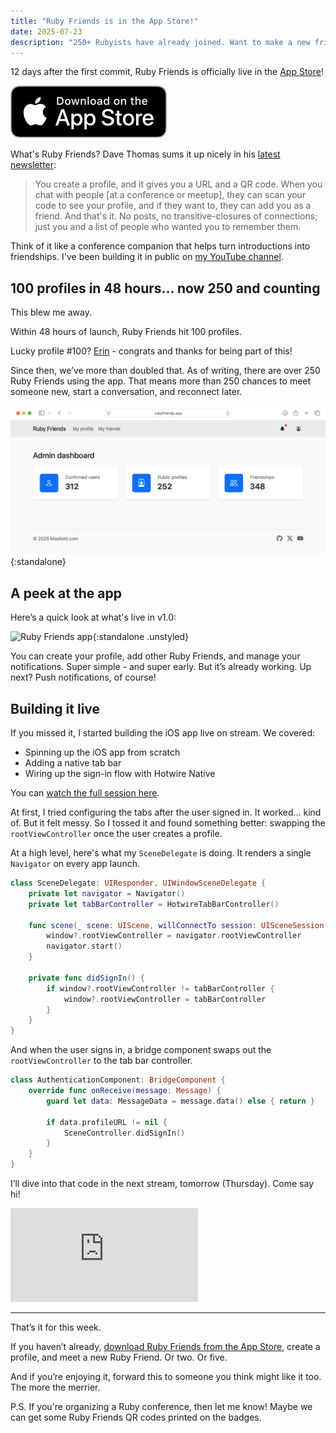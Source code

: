 ```yaml
---
title: "Ruby Friends is in the App Store!"
date: 2025-07-23
description: "250+ Rubyists have already joined. Want to make a new friend next time you say \"hello world\"?"
---
```


12 days after the first commit, Ruby Friends is officially live in the [App Store](https://apps.apple.com/us/app/ruby-friends/id6748887042)!

[![](/assets/images/newsletter/download-on-the-app-store.png)](https://apps.apple.com/us/app/ruby-friends/id6748887042)

What's Ruby Friends? Dave Thomas sums it up nicely in his [latest newsletter](https://media.pragprog.com/newsletters/2025-07-17.html):

> You create a profile, and it gives you a URL and a QR code. When you chat with people [at a conference or meetup], they can scan your code to see your profile, and if they want to, they can add you as a friend. And that's it. No posts, no transitive-closures of connections; just you and a list of people who wanted you to remember them.

Think of it like a conference companion that helps turn introductions into friendships. I've been building it in public on [my YouTube channel](https://www.youtube.com/@joemasilotti).

## 100 profiles in 48 hours… now 250 and counting

This blew me away.

Within 48 hours of launch, Ruby Friends hit 100 profiles.

Lucky profile #100? [Erin](https://rubyfriends.app/profiles/FFCZ) - congrats and thanks for being part of this!

Since then, we’ve more than doubled that. As of writing, there are over 250 Ruby Friends using the app. That means more than 250 chances to meet someone new, start a conversation, and reconnect later.

![Ruby Friends admin screen](/assets/images/newsletter/ruby-friends-admin.png){:standalone}

## A peek at the app

Here’s a quick look at what's live in v1.0:

![Ruby Friends app](/assets/images/newsletter/ruby-friends-app.png){:standalone .unstyled}

You can create your profile, add other Ruby Friends, and manage your notifications. Super simple - and super early. But it’s already working. Up next? Push notifications, of course!

## Building it live

If you missed it, I started building the iOS app live on stream. We covered:

- Spinning up the iOS app from scratch  
- Adding a native tab bar  
- Wiring up the sign-in flow with Hotwire Native  

You can [watch the full session here](https://www.youtube.com/live/UuONfuzjTfA?si=8xo5nb4xcfVbhlg7).

At first, I tried configuring the tabs after the user signed in. It worked… kind of. But it felt messy. So I tossed it and found something better: swapping the `rootViewController` once the user creates a profile.

At a high level, here's what my `SceneDelegate` is doing. It renders a single `Navigator` on every app launch.

```swift
class SceneDelegate: UIResponder, UIWindowSceneDelegate {
    private let navigator = Navigator()
    private let tabBarController = HotwireTabBarController()

    func scene(_ scene: UIScene, willConnectTo session: UISceneSession ...) {
        window?.rootViewController = navigator.rootViewController
        navigator.start()
    }

    private func didSignIn() {
        if window?.rootViewController != tabBarController {
            window?.rootViewController = tabBarController
        }
    }
}
```

And when the user signs in, a bridge component swaps out the `rootViewController` to the tab bar controller.

```swift
class AuthenticationComponent: BridgeComponent {
    override func onReceive(message: Message) {
        guard let data: MessageData = message.data() else { return }

        if data.profileURL != nil {
            SceneController.didSignIn()
        }
    }
}
```

I’ll dive into that code in the next stream, tomorrow (Thursday). Come say hi!

<iframe class="w-full aspect-video" src="https://www.youtube-nocookie.com/embed/i8-1nWPc_OA?si=S1JUHgkGtlq-i4IO" title="YouTube video player" frameborder="0" allow="accelerometer; autoplay; clipboard-write; encrypted-media; gyroscope; picture-in-picture; web-share" referrerpolicy="strict-origin-when-cross-origin" allowfullscreen></iframe>

---

That’s it for this week.

If you haven’t already, [download Ruby Friends from the App Store](https://apps.apple.com/us/app/ruby-friends/id6748887042), create a profile, and meet a new Ruby Friend. Or two. Or five.

And if you’re enjoying it, forward this to someone you think might like it too. The more the merrier.

P.S. If you're organizing a Ruby conference, then let me know! Maybe we can get some Ruby Friends QR codes printed on the badges.

